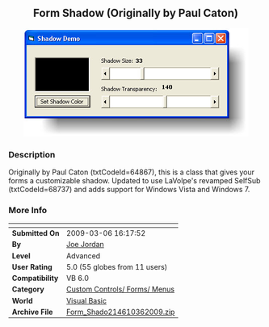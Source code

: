 ﻿<div align="center">

## Form Shadow \(Originally by Paul Caton\)

<img src="PIC200936165337727.jpg">
</div>

### Description

Originally by Paul Caton (txtCodeId=64867), this is a class that gives your forms a customizable shadow. Updated to use LaVolpe's revamped SelfSub (txtCodeId=68737) and adds support for Windows Vista and Windows 7.
 
### More Info
 


<span>             |<span>
---                |---
**Submitted On**   |2009-03-06 16:17:52
**By**             |[Joe Jordan](https://github.com/Planet-Source-Code/PSCIndex/blob/master/ByAuthor/joe-jordan.md)
**Level**          |Advanced
**User Rating**    |5.0 (55 globes from 11 users)
**Compatibility**  |VB 6\.0
**Category**       |[Custom Controls/ Forms/  Menus](https://github.com/Planet-Source-Code/PSCIndex/blob/master/ByCategory/custom-controls-forms-menus__1-4.md)
**World**          |[Visual Basic](https://github.com/Planet-Source-Code/PSCIndex/blob/master/ByWorld/visual-basic.md)
**Archive File**   |[Form\_Shado214610362009\.zip](https://github.com/Planet-Source-Code/joe-jordan-form-shadow-originally-by-paul-caton__1-71844/archive/master.zip)








